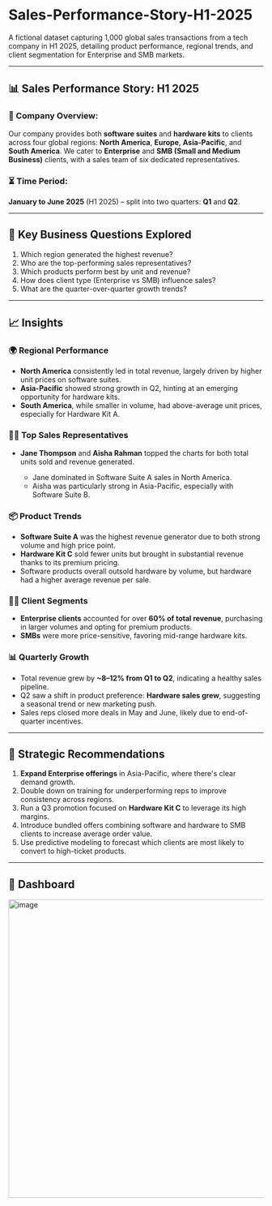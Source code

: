 # Sales-Performance-Story-H1-2025
A fictional dataset capturing 1,000 global sales transactions from a tech company in H1 2025, detailing product performance, regional trends, and client segmentation for Enterprise and SMB markets.

---------------------------------------------------------------------------------------------------------------------------------------------------------------------------

## 📊 **Sales Performance Story: H1 2025**

### 🏢 Company Overview:

Our company provides both **software suites** and **hardware kits** to clients across four global regions: **North America**, **Europe**, **Asia-Pacific**, and **South America**. We cater to **Enterprise** and **SMB (Small and Medium Business)** clients, with a sales team of six dedicated representatives.

### ⏳ Time Period:

**January to June 2025** (H1 2025) – split into two quarters: **Q1** and **Q2**.

---

## 🧩 **Key Business Questions Explored**

1. Which region generated the highest revenue?
2. Who are the top-performing sales representatives?
3. Which products perform best by unit and revenue?
4. How does client type (Enterprise vs SMB) influence sales?
5. What are the quarter-over-quarter growth trends?

---

## 📈 Insights

### 🌍 **Regional Performance**

* **North America** consistently led in total revenue, largely driven by higher unit prices on software suites.
* **Asia-Pacific** showed strong growth in Q2, hinting at an emerging opportunity for hardware kits.
* **South America**, while smaller in volume, had above-average unit prices, especially for Hardware Kit A.

### 🧑‍💼 **Top Sales Representatives**

* **Jane Thompson** and **Aisha Rahman** topped the charts for both total units sold and revenue generated.

  * Jane dominated in Software Suite A sales in North America.
  * Aisha was particularly strong in Asia-Pacific, especially with Software Suite B.

### 📦 **Product Trends**

* **Software Suite A** was the highest revenue generator due to both strong volume and high price point.
* **Hardware Kit C** sold fewer units but brought in substantial revenue thanks to its premium pricing.
* Software products overall outsold hardware by volume, but hardware had a higher average revenue per sale.

### 🧑‍💼 **Client Segments**

* **Enterprise clients** accounted for over **60% of total revenue**, purchasing in larger volumes and opting for premium products.
* **SMBs** were more price-sensitive, favoring mid-range hardware kits.

### 📊 **Quarterly Growth**

* Total revenue grew by **\~8–12% from Q1 to Q2**, indicating a healthy sales pipeline.
* Q2 saw a shift in product preference: **Hardware sales grew**, suggesting a seasonal trend or new marketing push.
* Sales reps closed more deals in May and June, likely due to end-of-quarter incentives.

---

## 🧠 Strategic Recommendations

1. **Expand Enterprise offerings** in Asia-Pacific, where there's clear demand growth.
2. Double down on training for underperforming reps to improve consistency across regions.
3. Run a Q3 promotion focused on **Hardware Kit C** to leverage its high margins.
4. Introduce bundled offers combining software and hardware to SMB clients to increase average order value.
5. Use predictive modeling to forecast which clients are most likely to convert to high-ticket products.

---

## 📌 Dashboard

<img width="589" alt="image" src="https://github.com/user-attachments/assets/20771f10-0483-4e41-bcb6-8746294e2d21" />


